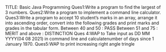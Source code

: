 TITLE: Basic Java Programming
Ques1:Write a program to find the largest of 3 numbers.
Ques2:Write a program to implement a command line calculator.
Ques3:Write a program to accept 10 student’s marks in an array, arrange it into ascending order, convert into the following grades and print marks and grades in the tabular form.
         Between 40 and 50 : PASS 
         Between 51 and 75 : MERIT 
          and above : DISTINCTION
Ques 4:WAP to Take input as DD MM YYYY(04 08 2021) in command line and calculatenumber of days since 1 January 1970.
Ques5:WAP to print increasing right angle tringle           
